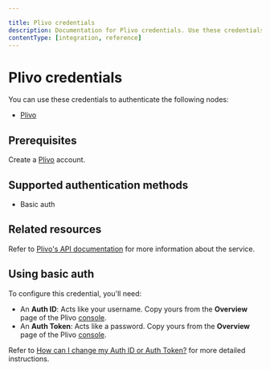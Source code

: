 ```yaml
---

title: Plivo credentials
description: Documentation for Plivo credentials. Use these credentials to authenticate Plivo in n8n, a workflow automation platform.
contentType: [integration, reference]
---
```


# Plivo credentials

You can use these credentials to authenticate the following nodes:

- [Plivo](/integrations/builtin/app-nodes/n8n-nodes-base.plivo.md)

## Prerequisites

Create a [Plivo](https://www.plivo.com/) account.

## Supported authentication methods

- Basic auth

## Related resources

Refer to [Plivo's API documentation](https://www.plivo.com/docs/voice/api/overview/) for more information about the service.

## Using basic auth

To configure this credential, you'll need:

- An **Auth ID**: Acts like your username. Copy yours from the **Overview** page of the Plivo [console](https://console.plivo.com/dashboard/).
- An **Auth Token**: Acts like a password. Copy yours from the **Overview** page of the Plivo [console](https://console.plivo.com/dashboard/).

Refer to [How can I change my Auth ID or Auth Token?](https://support.plivo.com/hc/en-us/articles/360041731231-How-can-I-change-my-Auth-ID-or-Auth-Token) for more detailed instructions.

